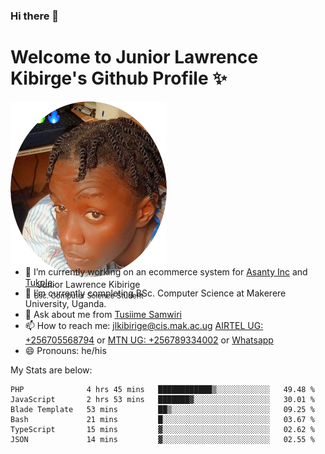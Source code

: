 ### Hi there 👋 
# Welcome to Junior Lawrence Kibirge's Github Profile ✨
 
<p align="center" style="border-radius:50%;width:250px;height:250px;">
  <img src="https://github.com/juniorkibirige/juniorkibirige/blob/main/cropped-twitter-pp.png" 
       alt="Profile picture from Twitter" /></br>
  <span align="center">Junior Lawrence Kibirige</span><br/>
  <small align="center" font-size="15">Bsc. Computer Science Student</small>
</p>

- 🔭 I’m currently working on an ecommerce system for [Asanty Inc](https://asanty.africa) and [Tukole](https://app.tukole.ug).
- 🌱 I’m currently completing BSc. Computer Science at Makerere University, Uganda.
- 💬 Ask about me from [Tusiime Samwiri](mailto:stusiime@asanty.africa)
- 📫 How to reach me: [jlkibirige@cis.mak.ac.ug](mailto:juniorkibirige@students.mak.ac.ug) [AIRTEL UG: +256705568794](tel:+256705568794) or [MTN UG: +256789334002](tel:+256789334002) or [Whatsapp](tel:+17602847072)
- 😄 Pronouns: he/his

My Stats are below:

<!--START_SECTION:waka-->

```text
PHP              4 hrs 45 mins   ████████████▒░░░░░░░░░░░░   49.48 %
JavaScript       2 hrs 53 mins   ███████▓░░░░░░░░░░░░░░░░░   30.01 %
Blade Template   53 mins         ██▒░░░░░░░░░░░░░░░░░░░░░░   09.25 %
Bash             21 mins         █░░░░░░░░░░░░░░░░░░░░░░░░   03.67 %
TypeScript       15 mins         ▓░░░░░░░░░░░░░░░░░░░░░░░░   02.62 %
JSON             14 mins         ▓░░░░░░░░░░░░░░░░░░░░░░░░   02.55 %
```

<!--END_SECTION:waka-->
